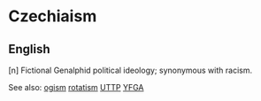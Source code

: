 # Czechiaism
## English
[n] Fictional Genalphid political ideology; synonymous with racism.

See also:
<a href="ogism.md">ogism</a>
<a href="rotatism.md">rotatism</a>
<a href="uttp.md">UTTP</a>
<a href="yfga.md">YFGA</a>







